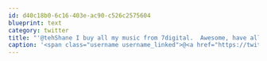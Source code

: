 ```yaml
---
id: d40c18b0-6c16-403e-ac90-c526c2575604
blueprint: text
category: twitter
title: "'@tehShane I buy all my music from 7digital.  Awesome, have all the labels and even have some stuff that iTunes doesn't."
caption: '<span class="username username_linked">@<a href="https://twitter.com/tehShane" title="Shane Lawrence">tehShane</a></span> I buy all my music from 7digital.  Awesome, have all the labels and even have some stuff that iTunes doesn''t.'
---
```

